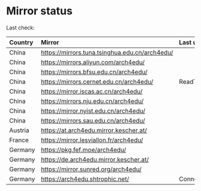 <script src="./time.js"></script>
# Mirror status
Last check: <script type="text/javascript">localize(1753202120.9546106);</script>

|Country|Mirror|Last update|
|:------|:-----|:----------|
|China|https://mirrors.tuna.tsinghua.edu.cn/arch4edu/|<script type="text/javascript">localize(1753167050);</script>|
|China|https://mirrors.aliyun.com/arch4edu/|<script type="text/javascript">localize(1753167050);</script>|
|China|https://mirrors.bfsu.edu.cn/arch4edu/|<script type="text/javascript">localize(1753124186);</script>|
|China|https://mirrors.cernet.edu.cn/arch4edu/|ReadTimeout|
|China|https://mirror.iscas.ac.cn/arch4edu/|<script type="text/javascript">localize(1753167050);</script>|
|China|https://mirrors.nju.edu.cn/arch4edu/|<script type="text/javascript">localize(1753124186);</script>|
|China|https://mirror.nyist.edu.cn/arch4edu/|<script type="text/javascript">localize(1753124186);</script>|
|China|https://mirrors.sau.edu.cn/arch4edu/|<script type="text/javascript">localize(1752994001);</script>|
|Austria|https://at.arch4edu.mirror.kescher.at/|<script type="text/javascript">localize(1753167050);</script>|
|France|https://mirror.lesviallon.fr/arch4edu/|<script type="text/javascript">localize(1753167050);</script>|
|Germany|https://pkg.fef.moe/arch4edu/|<script type="text/javascript">localize(1753167050);</script>|
|Germany|https://de.arch4edu.mirror.kescher.at/|<script type="text/javascript">localize(1753167050);</script>|
|Germany|https://mirror.sunred.org/arch4edu/|<script type="text/javascript">localize(1753167050);</script>|
|Germany|https://arch4edu.shtrophic.net/|ConnectionError|

<script src="./tablefilter/tablefilter.js"></script>
<script src="./table.js"></script>